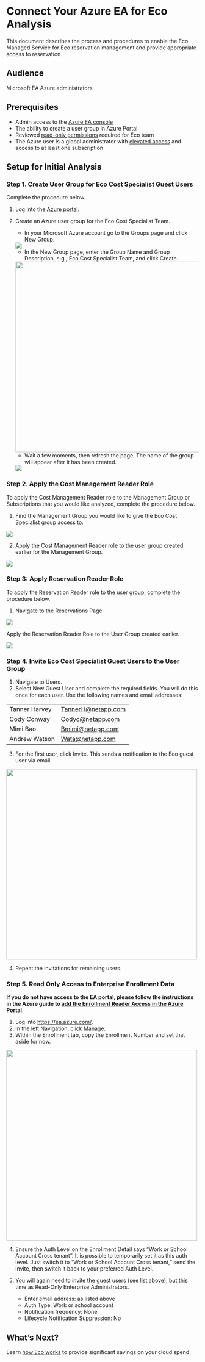 # Connect Your Azure EA for Eco Analysis

This document describes the process and procedures to enable the Eco Managed Service for Eco reservation management and provide appropriate access to reservation.

## Audience

Microsoft EA Azure administrators

## Prerequisites

- Admin access to the [Azure EA console](https://ea.azure.com/)
- The ability to create a user group in Azure Portal
- Reviewed [read-only permissions](https://docs.spot.io/eco/azure-tutorials/access-roles-read-only) required for Eco team
- The Azure user is a global administrator with [elevated access](https://docs.microsoft.com/en-us/azure/role-based-access-control/elevate-access-global-admin#elevate-access-for-a-global-administrator) and access to at least one subscription

## Setup for Initial Analysis

### Step 1. Create User Group for Eco Cost Specialist Guest Users

Complete the procedure below.
1. Log into the [Azure portal](https://portal.azure.com/).
2. Create an Azure user group for the Eco Cost Specialist Team.
   - In your Microsoft Azure account go to the Groups page and click New Group.

   <img src="/connect-your-cloud-provider/_media/connect-azure-ea-n001.png" />

   - In the New Group page, enter the Group Name and Group Description, e.g., Eco Cost Specialist Team, and click Create.

   <img src="/connect-your-cloud-provider/_media/connect-azure-ea-n002.png" width="500"/>

   - Wait a few moments, then refresh the page. The name of the group will appear after it has been created.

   <img src="/connect-your-cloud-provider/_media/connect-azure-ea-n003.png" />

### Step 2. Apply the Cost Management Reader Role

To apply the Cost Management Reader role to the Management Group or Subscriptions that you would like analyzed, complete the procedure below.

1. Find the Management Group you would like to give the Eco Cost Specialist group access to.

<img src="/connect-your-cloud-provider/_media/connect-azure-ea-n004.png" />

2. Apply the Cost Management Reader role to the user group created earlier for the Management Group.

<img src="/connect-your-cloud-provider/_media/connect-azure-ea-n005.png" />

### Step 3: Apply Reservation Reader Role

To apply the Reservation Reader role to the user group, complete the procedure below.
1. Navigate to the Reservations Page

<img src="/connect-your-cloud-provider/_media/connect-azure-ea-n006.png" />

Apply the Reservation Reader Role to the User Group created earlier.

<img src="/connect-your-cloud-provider/_media/connect-azure-ea-n007.png" />

### Step 4. Invite Eco Cost Specialist Guest Users to the User Group

1. Navigate to Users.
2. Select New Guest User and complete the required fields. You will do this once for each user. Use the following names and email addresses:

|  |  |
|---|---|
|  Tanner Harvey   |  TannerH@netapp.com   |
|  Cody Conway   |  Codyc@netapp.com   |
|  Mimi Bao   |  Bmimi@netapp.com   |
|  Andrew Watson   |  Wata@netapp.com   |

3. For the first user, click Invite. This sends a notification to the Eco guest user via email.

<img src="/connect-your-cloud-provider/_media/connect-azure-ea-n008.png" width="500" />

4. Repeat the invitations for remaining users.

### Step 5. Read Only Access to Enterprise Enrollment Data

**If you do not have access to the EA portal, please follow the instructions in the Azure guide to [add the Enrollment Reader Access in the Azure Portal](https://learn.microsoft.com/en-us/azure/cost-management-billing/manage/direct-ea-administration#add-another-enterprise-administrator)**.

1. Log into https://ea.azure.com/.
2. In the left Navigation, click Manage.
3. Within the Enrollment tab, copy the Enrollment Number and set that aside for now.

<img src="/connect-your-cloud-provider/_media/connect-azure-ea-n009.png" width="500" />

4. Ensure the Auth Level on the Enrollment Detail says “Work or School Account Cross tenant”. It is possible to temporarily set it as this auth level. Just switch it to “Work or School Account Cross tenant,” send the invite, then switch it back to your preferred Auth Level.

5. You will again need to invite the guest users (see list [above](eco/getting-started/connect-azure-ea-to-eco?id=steps-to-invite-users)), but this time as Read-Only Enterprise Administrators.

   - Enter email address: as listed above
   - Auth Type: Work or school account
   - Notification frequency: None
   - Lifecycle Notification Suppression: No

## What’s Next?

Learn [how Eco works](eco/azure-tutorials/) to provide significant savings on your cloud spend.
